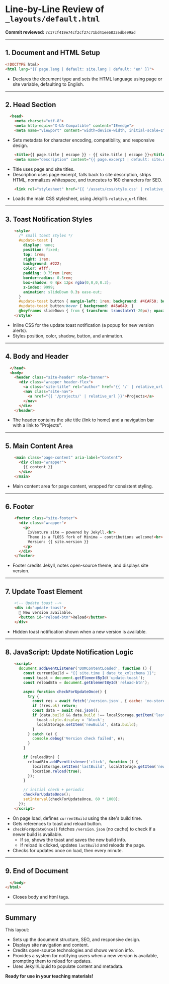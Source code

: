 # Line-by-Line Review of `_layouts/default.html`

**Commit reviewed:** `7c17cf419e74cf2cf27c71bd41ee6832edbe99ad`

---

## 1. Document and HTML Setup

```html
<!DOCTYPE html>
<html lang="{{ page.lang | default: site.lang | default: 'en' }}">
```
- Declares the document type and sets the HTML language using page or site variable, defaulting to English.

---

## 2. Head Section

```html
  <head>
    <meta charset="utf-8">
    <meta http-equiv="X-UA-Compatible" content="IE=edge">
    <meta name="viewport" content="width=device-width, initial-scale=1">
```
- Sets metadata for character encoding, compatibility, and responsive design.

```html
    <title>{{ page.title | escape }} - {{ site.title | escape }}</title>
    <meta name="description" content="{{ page.excerpt | default: site.description | strip_html | normalize_whitespace | truncate: 160 | escape }}">
```
- Title uses page and site titles.
- Description uses page excerpt, falls back to site description, strips HTML, normalizes whitespace, and truncates to 160 characters for SEO.

```html
    <link rel="stylesheet" href="{{ '/assets/css/style.css' | relative_url }}">
```
- Loads the main CSS stylesheet, using Jekyll’s `relative_url` filter.

---

## 3. Toast Notification Styles

```html
    <style>
      /* small toast styles */
      #update-toast {
        display: none;
        position: fixed;
        top: 1rem;
        right: 1rem;
        background: #222;
        color: #fff;
        padding: 0.75rem 1rem;
        border-radius: 0.5rem;
        box-shadow: 0 4px 12px rgba(0,0,0,0.3);
        z-index: 9999;
        animation: slideDown 0.3s ease-out;
      }
      #update-toast button { margin-left: 1rem; background: #4CAF50; border: none; padding: 0.4rem 0.75rem; border-radius: 0.25rem; color: white; cursor: pointer; }
      #update-toast button:hover { background: #45a049; }
      @keyframes slideDown { from { transform: translateY(-20px); opacity: 0; } to { transform: translateY(0); opacity: 1; } }
    </style>
```
- Inline CSS for the update toast notification (a popup for new version alerts).
- Styles position, color, shadow, button, and animation.

---

## 4. Body and Header

```html
  </head>
  <body>
    <header class="site-header" role="banner">
      <div class="wrapper header-flex">
        <a class="site-title" rel="author" href="{{ '/' | relative_url }}">{{ site.title | escape }}</a>
        <nav class="site-nav">
          <a href="{{ '/projects/' | relative_url }}">Projects</a>
        </nav>
      </div>
    </header>
```
- The header contains the site title (link to home) and a navigation bar with a link to "Projects".

---

## 5. Main Content Area

```html
    <main class="page-content" aria-label="Content">
      <div class="wrapper">
        {{ content }}
      </div>
    </main>
```
- Main content area for page content, wrapped for consistent styling.

---

## 6. Footer

```html
    <footer class="site-footer">
      <div class="wrapper">
        <p>
          IxVenture site — powered by Jekyll.<br>
          Theme is a FLOSS fork of Minima — contributions welcome!<br>
          Version: {{ site.version }}
        </p>
      </div>
    </footer>
```
- Footer credits Jekyll, notes open-source theme, and displays site version.

---

## 7. Update Toast Element

```html
    <!-- Update toast -->
    <div id="update-toast">
      🔄 New version available.
      <button id="reload-btn">Reload</button>
    </div>
```
- Hidden toast notification shown when a new version is available.

---

## 8. JavaScript: Update Notification Logic

```html
    <script>
      document.addEventListener('DOMContentLoaded', function () {
        const currentBuild = "{{ site.time | date_to_xmlschema }}";
        const toast = document.getElementById('update-toast');
        const reloadBtn = document.getElementById('reload-btn');

        async function checkForUpdateOnce() {
          try {
            const res = await fetch('/version.json', { cache: 'no-store' });
            if (!res.ok) return;
            const data = await res.json();
            if (data.build && data.build !== localStorage.getItem('lastBuild')) {
              toast.style.display = 'block';
              localStorage.setItem('newBuild', data.build);
            }
          } catch (e) {
            console.debug('Version check failed', e);
          }
        }

        if (reloadBtn) {
          reloadBtn.addEventListener('click', function () {
            localStorage.setItem('lastBuild', localStorage.getItem('newBuild'));
            location.reload(true);
          });
        }

        // initial check + periodic
        checkForUpdateOnce();
        setInterval(checkForUpdateOnce, 60 * 1000);
      });
    </script>
```
- On page load, defines `currentBuild` using the site's build time.
- Gets references to toast and reload button.
- `checkForUpdateOnce()` fetches `/version.json` (no cache) to check if a newer build is available.
  - If so, shows the toast and saves the new build info.
  - If reload is clicked, updates `lastBuild` and reloads the page.
- Checks for updates once on load, then every minute.

---

## 9. End of Document

```html
  </body>
</html>
```
- Closes body and html tags.

---

## Summary

This layout:
- Sets up the document structure, SEO, and responsive design.
- Displays site navigation and content.
- Credits open-source technologies and shows version info.
- Provides a system for notifying users when a new version is available, prompting them to reload for updates.
- Uses Jekyll/Liquid to populate content and metadata.

**Ready for use in your teaching materials!**